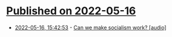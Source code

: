 # [Published on 2022-05-16](index.md)

* [2022-05-16, 15:42:53](https://news.ycombinator.com/item?id=31399095) - [Can we make socialism work? [audio]](https://anchor.fm/lucie-repova/episodes/Episode-34---Discussion-Series---Can-we-make-socialism-work--with-Andres-Guilarte-and-Emerson-Murphy-e1i80fl)
